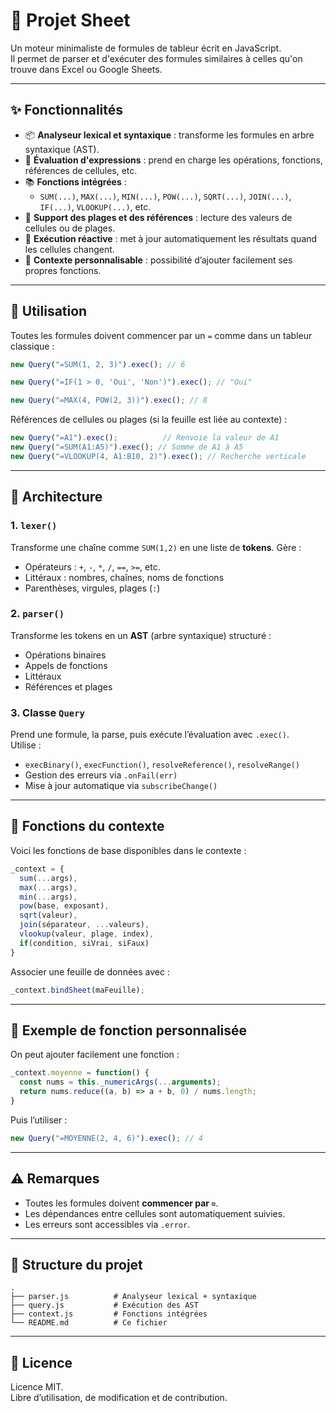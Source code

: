 # 📄 Projet Sheet

Un moteur minimaliste de formules de tableur écrit en JavaScript.  
Il permet de parser et d'exécuter des formules similaires à celles qu'on trouve dans Excel ou Google Sheets.

---

## ✨ Fonctionnalités

- 📦 **Analyseur lexical et syntaxique** : transforme les formules en arbre syntaxique (AST).
- 🧠 **Évaluation d'expressions** : prend en charge les opérations, fonctions, références de cellules, etc.
- 📚 **Fonctions intégrées** :
  - `SUM(...)`, `MAX(...)`, `MIN(...)`, `POW(...)`, `SQRT(...)`, `JOIN(...)`, `IF(...)`, `VLOOKUP(...)`, etc.
- 🔁 **Support des plages et des références** : lecture des valeurs de cellules ou de plages.
- 📡 **Exécution réactive** : met à jour automatiquement les résultats quand les cellules changent.
- 🔧 **Contexte personnalisable** : possibilité d’ajouter facilement ses propres fonctions.

---

## 🚀 Utilisation

Toutes les formules doivent commencer par un `=` comme dans un tableur classique :

```js
new Query("=SUM(1, 2, 3)").exec(); // 6

new Query("=IF(1 > 0, 'Oui', 'Non')").exec(); // "Oui"

new Query("=MAX(4, POW(2, 3))").exec(); // 8
```

Références de cellules ou plages (si la feuille est liée au contexte) :

```js
new Query("=A1").exec();          // Renvoie la valeur de A1
new Query("=SUM(A1:A5)").exec(); // Somme de A1 à A5
new Query("=VLOOKUP(4, A1:B10, 2)").exec(); // Recherche verticale
```

---

## 🧩 Architecture

### 1. `lexer()`

Transforme une chaîne comme `SUM(1,2)` en une liste de **tokens**. Gère :

- Opérateurs : `+`, `-`, `*`, `/`, `==`, `>=`, etc.
- Littéraux : nombres, chaînes, noms de fonctions
- Parenthèses, virgules, plages (`:`)

### 2. `parser()`

Transforme les tokens en un **AST** (arbre syntaxique) structuré :

- Opérations binaires
- Appels de fonctions
- Littéraux
- Références et plages

### 3. Classe `Query`

Prend une formule, la parse, puis exécute l’évaluation avec `.exec()`.  
Utilise :

- `execBinary()`, `execFunction()`, `resolveReference()`, `resolveRange()`
- Gestion des erreurs via `.onFail(err)`
- Mise à jour automatique via `subscribeChange()`

---

## 🧠 Fonctions du contexte

Voici les fonctions de base disponibles dans le contexte :

```js
_context = {
  sum(...args),
  max(...args),
  min(...args),
  pow(base, exposant),
  sqrt(valeur),
  join(séparateur, ...valeurs),
  vlookup(valeur, plage, index),
  if(condition, siVrai, siFaux)
}
```

Associer une feuille de données avec :

```js
_context.bindSheet(maFeuille);
```

---

## 🔧 Exemple de fonction personnalisée

On peut ajouter facilement une fonction :

```js
_context.moyenne = function() {
  const nums = this._numericArgs(...arguments);
  return nums.reduce((a, b) => a + b, 0) / nums.length;
}
```

Puis l’utiliser :

```js
new Query("=MOYENNE(2, 4, 6)").exec(); // 4
```

---

## ⚠️ Remarques

- Toutes les formules doivent **commencer par `=`**.
- Les dépendances entre cellules sont automatiquement suivies.
- Les erreurs sont accessibles via `.error`.

---

## 📁 Structure du projet

```
.
├── parser.js          # Analyseur lexical + syntaxique
├── query.js           # Exécution des AST
├── context.js         # Fonctions intégrées
└── README.md          # Ce fichier
```

---

## 🪪 Licence

Licence MIT.  
Libre d’utilisation, de modification et de contribution.
